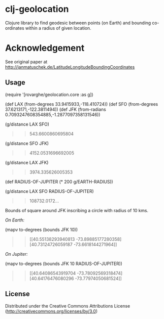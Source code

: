 # clj-geolocation

Clojure library to find geodesic between points (on Earth) and bounding co-ordinates within a radius of given location.

# Acknowledgement

See original paper at http://janmatuschek.de/LatitudeLongitudeBoundingCoordinates

## Usage

(require '[rovarghe/geolocation.core :as g])

(def LAX (from-degrees 33.9415933,-118.410724))
(def SFO (from-degrees 37.6213171,-122.3811494))
(def JFK (from-radians 0.7093247608354885,-1.2877097358131546))

(g/distance LAX SFO)
>> 543.6600860695804

(g/distance SFO JFK)
>>4152.0531696692005

(g/distance LAX JFK)
>>3974.335626005353

(def RADIUS-OF-JUPITER (* 200 g/EARTH-RADIUS))

(g/distance LAX SFO RADIUS-OF-JUPITER)
>>108732.0172...

Bounds of square around JFK inscribing a circle with radius of 10 kms.

*On Earth:*

(mapv to-degrees (bounds JFK 10))
>>[[40.55138293940813 -73.89885177280358] [40.73124726059187 -73.6618144271964]]

*On Jupiter:*

(mapv to-degrees (bounds JFK 10 RADIUS-OF-JUPITER))
>>[[40.64086543919704 -73.78092569318474] [40.64176476080296 -73.77974050681524]]

## License

Distributed under the Creative Commons Attributions License (http://creativecommons.org/licenses/by/3.0)

